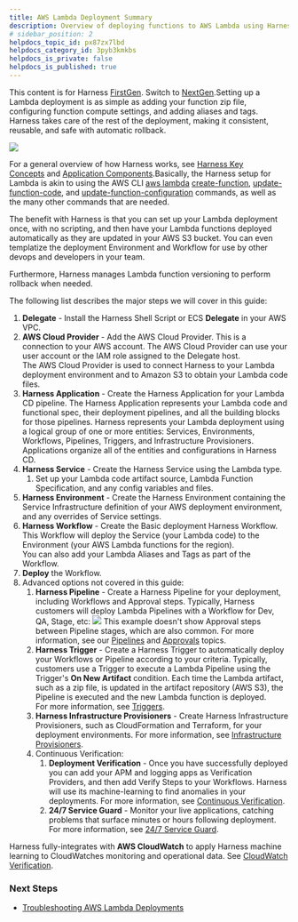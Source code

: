 ```yaml
---
title: AWS Lambda Deployment Summary
description: Overview of deploying functions to AWS Lambda using Harness.
# sidebar_position: 2
helpdocs_topic_id: px87zx7lbd
helpdocs_category_id: 3pyb3kmkbs
helpdocs_is_private: false
helpdocs_is_published: true
---
```


This content is for Harness [FirstGen](../../../../getting-started/harness-first-gen-vs-harness-next-gen.md). Switch to [NextGen](../../../../continuous-delivery/deploy-srv-diff-platforms/serverless-framework/serverless-lambda-cd-quickstart.md).Setting up a Lambda deployment is as simple as adding your function zip file, configuring function compute settings, and adding aliases and tags. Harness takes care of the rest of the deployment, making it consistent, reusable, and safe with automatic rollback.

![](./static/aws-lambda-overview-14.png)

For a general overview of how Harness works, see [Harness Key Concepts](../../../starthere-firstgen/harness-key-concepts.md) and [Application Components](../../model-cd-pipeline/applications/application-configuration.md).Basically, the Harness setup for Lambda is akin to using the AWS CLI [aws lambda](https://docs.aws.amazon.com/cli/latest/reference/lambda/index.html#cli-aws-lambda) [create-function](https://docs.aws.amazon.com/cli/latest/reference/lambda/create-function.html), [update-function-code](https://docs.aws.amazon.com/cli/latest/reference/lambda/update-function-code.html), and [update-function-configuration](https://docs.aws.amazon.com/cli/latest/reference/lambda/update-function-configuration.html) commands, as well as the many other commands that are needed.

The benefit with Harness is that you can set up your Lambda deployment once, with no scripting, and then have your Lambda functions deployed automatically as they are updated in your AWS S3 bucket. You can even templatize the deployment Environment and Workflow for use by other devops and developers in your team.

Furthermore, Harness manages Lambda function versioning to perform rollback when needed.

The following list describes the major steps we will cover in this guide:

1. **Delegate** - Install the Harness Shell Script or ECS **Delegate** in your AWS VPC.
2. **AWS Cloud Provider** - Add the AWS Cloud Provider. This is a connection to your AWS account. The AWS Cloud Provider can use your user account or the IAM role assigned to the Delegate host.  
The AWS Cloud Provider is used to connect Harness to your Lambda deployment environment and to Amazon S3 to obtain your Lambda code files.
3. **Harness Application** - Create the Harness Application for your Lambda CD pipeline. The Harness Application represents your Lambda code and functional spec, their deployment pipelines, and all the building blocks for those pipelines. Harness represents your Lambda deployment using a logical group of one or more entities: Services, Environments, Workflows, Pipelines, Triggers, and Infrastructure Provisioners. Applications organize all of the entities and configurations in Harness CD.
4. **Harness Service** - Create the Harness Service using the Lambda type.
	1. Set up your Lambda code artifact source, Lambda Function Specification, and any config variables and files.
5. **Harness Environment** - Create the Harness Environment containing the Service Infrastructure definition of your AWS deployment environment, and any overrides of Service settings.
6. **Harness Workflow** - Create the Basic deployment Harness Workflow. This Workflow will deploy the Service (your Lambda code) to the Environment (your AWS Lambda functions for the region).  
You can also add your Lambda Aliases and Tags as part of the Workflow.
7. **Deploy** the Workflow.
8. Advanced options not covered in this guide:
	1. **Harness Pipeline** - Create a Harness Pipeline for your deployment, including Workflows and Approval steps. Typically, Harness customers will deploy Lambda Pipelines with a Workflow for Dev, QA, Stage, etc:
	   ![](./static/aws-lambda-overview-15.png)
	   This example doesn't show Approval steps between Pipeline stages, which are also common. For more information, see our [Pipelines](../../model-cd-pipeline/pipelines/pipeline-configuration.md) and [Approvals](../../model-cd-pipeline/approvals/approvals.md) topics.
	2. **Harness Trigger** - Create a Harness Trigger to automatically deploy your Workflows or Pipeline according to your criteria. Typically, customers use a Trigger to execute a Lambda Pipeline using the Trigger's **On New Artifact** condition. Each time the Lambda artifact, such as a zip file, is updated in the artifact repository (AWS S3), the Pipeline is executed and the new Lambda function is deployed.  
	For more information, see [Triggers](../../model-cd-pipeline/triggers/add-a-trigger-2.md).
	3. **Harness Infrastructure Provisioners** - Create Harness Infrastructure Provisioners, such as CloudFormation and Terraform, for your deployment environments. For more information, see [Infrastructure Provisioners](../../model-cd-pipeline/infrastructure-provisioner/add-an-infra-provisioner.md).
	4. Continuous Verification:
		1. **Deployment Verification** - Once you have successfully deployed you can add your APM and logging apps as Verification Providers, and then add Verify Steps to your Workflows. Harness will use its machine-learning to find anomalies in your deployments. For more information, see [Continuous Verification](../../continuous-verification/continuous-verification-overview/concepts-cv/what-is-cv.md).
		2. **24/7 Service Guard** - Monitor your live applications, catching problems that surface minutes or hours following deployment. For more information, see [24/7 Service Guard](../../continuous-verification/continuous-verification-overview/concepts-cv/24-7-service-guard-overview.md).

Harness fully-integrates with **AWS CloudWatch** to apply Harness machine learning to CloudWatches monitoring and operational data. See [CloudWatch Verification](../../continuous-verification/continuous-verification-overview/concepts-cv/cloud-watch-verification-overview.md).

### Next Steps

* [Troubleshooting AWS Lambda Deployments](../../../firstgen-troubleshooting/troubleshooting-harness.md#aws-lambda)

